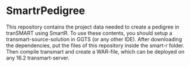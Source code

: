 # SmartrPedigree

This repository contains the project data needed to create a pedigree in tranSMART using SmartR. To use these contents, you should setup a transmart-source-solution in GGTS (or any other IDE). After downloading the dependencies, put the files of this repository inside the smart-r folder. Then compile transmart and create a WAR-file, which can be deployed on any 16.2 transmart-server.
